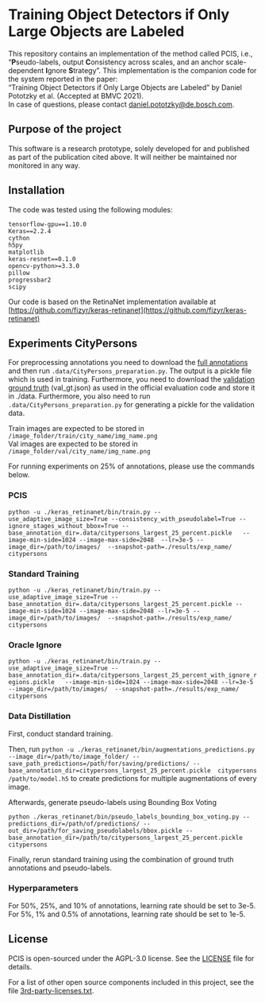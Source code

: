 # Training Object Detectors if Only Large Objects are Labeled

This repository contains an implementation of the method called PCIS, i.e.,
“**P**seudo-labels, output **C**onsistency across scales, and an anchor
scale-dependent **I**gnore **S**trategy”. This implementation is the companion
code for the system reported in the paper:  
“Training Object Detectors if Only Large Objects are Labeled” by Daniel
Pototzky et al. (Accepted at BMVC 2021).  
In case of questions, please contact daniel.pototzky@de.bosch.com.

## Purpose of the project

This software is a research prototype, solely developed for and published as
part of the publication cited above. It will neither be maintained nor
monitored in any way.

## Installation

The code was tested using the following modules:

```text
tensorflow-gpu==1.10.0
Keras==2.2.4
cython
h5py
matplotlib
keras-resnet==0.1.0
opencv-python>=3.3.0
pillow
progressbar2
scipy
```

Our code is based on the RetinaNet implementation available at [https://github.com/fizyr/keras-retinanet](https://github.com/fizyr/keras-retinanet)

## Experiments CityPersons

For preprocessing annotations you need to download the [full annotations](https://github.com/cvgroup-njust/CityPersons/tree/master/annotations)
and then run `.data/CityPersons_preparation.py`. The output is a pickle file
which is used in training. Furthermore, you need to download the
[validation ground truth](https://github.com/cvgroup-njust/CityPersons/tree/master/evaluation)
(val_gt.json) as used in the official evaluation code and store it in ./data.
Furthermore, you also need to run `.data/CityPersons_preparation.py` for
generating a pickle for the validation data.

Train images are expected to be stored in `/image_folder/train/city_name/img_name.png`  
Val images are expected to be stored in `/image_folder/val/city_name/img_name.png`

For running experiments on 25% of annotations, please use the commands below.

### PCIS

`python -u ./keras_retinanet/bin/train.py --use_adaptive_image_size=True --consistency_with_pseudolabel=True --ignore_stages_without_bbox=True --base_annotation_dir=.data/citypersons_largest_25_percent.pickle   --image-min-side=1024 --image-max-side=2048  --lr=3e-5 --image_dir=/path/to/images/  --snapshot-path=./results/exp_name/  citypersons`

### Standard Training

`python -u ./keras_retinanet/bin/train.py --use_adaptive_image_size=True --base_annotation_dir=.data/citypersons_largest_25_percent.pickle --image-min-side=1024 --image-max-side=2048 --lr=3e-5 --image_dir=/path/to/images/  --snapshot-path=./results/exp_name/  citypersons`

### Oracle Ignore

`python -u ./keras_retinanet/bin/train.py --use_adaptive_image_size=True --base_annotation_dir=.data/citypersons_largest_25_percent_with_ignore_regions.pickle   --image-min-side=1024 --image-max-side=2048 --lr=3e-5 --image_dir=/path/to/images/  --snapshot-path=./results/exp_name/  citypersons`

### Data Distillation

First, conduct standard training.

Then, run `python -u ./keras_retinanet/bin/augmentations_predictions.py --image_dir=/path/to/image_folder/ --save_path_predictions=/path/for/saving/predictions/ --base_annotation_dir=citypersons_largest_25_percent.pickle  citypersons /path/to/model.h5`
to create predictions for multiple augmentations of every image.

Afterwards, generate pseudo-labels using Bounding Box Voting

`python ./keras_retinanet/bin/pseudo_labels_bounding_box_voting.py --predictions_dir=/path/of/predictions/ --out_dir=/path/for_saving_pseudolabels/bbox.pickle --base_annotation_dir=/path/to/citypersons_largest_25_percent.pickle citypersons`

Finally, rerun standard training using the combination of ground truth annotations and pseudo-labels.

### Hyperparameters

For 50%, 25%, and 10% of annotations, learning rate should be set to 3e-5.
For 5%, 1% and 0.5% of annotations, learning rate should be set to 1e-5.

## License

PCIS is open-sourced under the AGPL-3.0 license. See the
[LICENSE](LICENSE) file for details.

For a list of other open source components included in this project, see the
file [3rd-party-licenses.txt](3rd-party-licenses.txt).
